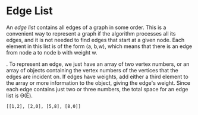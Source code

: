 # Edge List
An *edge list* contains all edges of a graph in some order. This is a convenient way to represent a graph if the algorithm processes all its edges, and it is not needed to find edges that start at a given node. Each element in this list is of the form (a, b,w), which means that there is an edge from node a to node b with weight w.

. To represent an edge, we just have an array of two vertex numbers, or an array of objects containing the vertex numbers of the vertices that the edges are incident on. If edges have weights, add either a third element to the array or more information to the object, giving the edge's weight. Since each edge contains just two or three numbers, the total space for an edge list is  Θ(E).
```
[[1,2], [2,0], [5,8], [8,0]] 
```

